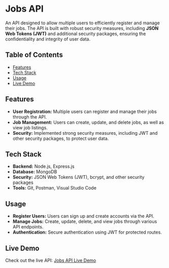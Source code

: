 # Jobs API

An API designed to allow multiple users to efficiently register and manage their jobs. The API is built with robust security measures, including **JSON Web Tokens (JWT)** and additional security packages, ensuring the confidentiality and integrity of user data.

## Table of Contents

- [Features](#features)
- [Tech Stack](#tech-stack)
- [Usage](#usage)
- [Live Demo](#live-demo)

## Features

- **User Registration:** Multiple users can register and manage their jobs through the API.
- **Job Management:** Users can create, update, and delete jobs, as well as view job listings.
- **Security:** Implemented strong security measures, including JWT and other security packages, to protect user data.

## Tech Stack

- **Backend:** Node.js, Express.js
- **Database:** MongoDB
- **Security:** JSON Web Tokens (JWT), bcrypt, and other security packages
- **Tools:** Git, Postman, Visual Studio Code

## Usage

- **Register Users:** Users can sign up and create accounts via the API.
- **Manage Jobs:** Create, update, delete, and view jobs through various API endpoints.
- **Authentication:** Secure authentication using JWT for protected routes.

## Live Demo

Check out the live API: [Jobs API Live Demo](https://jobs-api-0q3j.onrender.com)
